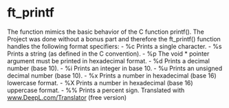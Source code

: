 # ft_printf
The function mimics the basic behavior of the C function printf().  The Project was done without a bonus part and therefore the ft_printf() function handles the following format specifiers:  - %c Prints a single character. - %s Prints a string (as defined in the C convention). - %p The void * pointer argument must be printed in hexadecimal format. - %d Prints a decimal number (base 10). - %i Prints an integer in base 10. - %u Prints an unsigned decimal number (base 10). - %x Prints a number in hexadecimal (base 16) lowercase format. - %X Prints a number in hexadecimal (base 16) uppercase format. - %% Prints a percent sign.  Translated with www.DeepL.com/Translator (free version)
